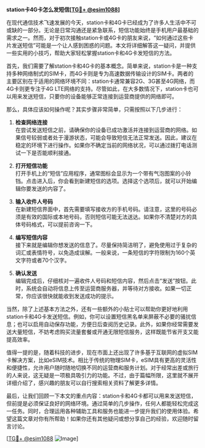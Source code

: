 **station卡4G卡怎么发短信[[TG💪+ @esim1088](https://t.me/s/esim1088)]**

在现代通信技术飞速发展的今天，station卡和4G卡已经成为了许多人生活中不可或缺的一部分。无论是日常沟通还是紧急联系，短信功能始终是手机用户最基础的需求之一。然而，对于初次接触station卡或4G卡的朋友来说，“如何通过这些卡片发送短信”可能是一个让人感到困惑的问题。本文将详细解答这一疑问，并提供一些实用的小技巧，帮助大家轻松掌握station卡和4G卡发短信的方法。

首先，我们需要了解station卡和4G卡的基本概念。简单来说，station卡是一种支持多种网络制式的SIM卡，而4G卡则是专为高速数据传输设计的SIM卡。两者的主要区别在于适用的网络环境不同：station卡通常兼容2G、3G甚至4G网络，而4G卡则更专注于4G LTE网络的支持。尽管如此，在大多数情况下，station卡也可以用来发送短信，只要你的设备能够正常连接到运营商提供的网络即可。

那么，具体应该如何操作呢？其实步骤非常简单，只需按照以下几步进行：

1. **检查网络连接**  
   在尝试发送短信之前，请确保你的设备已成功激活并连接到运营商的网络。如果信号较弱或者处于漫游状态，可能会导致短信无法正常发送。因此，建议在稳定的环境下进行操作。如果你不确定当前的网络状况，可以通过拨打电话测试一下是否能顺利接通。

2. **打开短信功能**  
   打开手机上的“短信”应用程序，通常图标会显示为一个带有气泡图案的小铃铛。点击进入后，你会看到新建短信的选项。选择这个选项后，就可以开始编辑你要发送的内容了。

3. **输入收件人号码**  
   在新建短信界面中，首先需要填写接收方的手机号码。请注意，这里的号码必须是有效的国际或本地号码，否则短信可能无法送达。如果你不清楚对方的具体号码格式，可以提前咨询一下。

4. **编写短信内容**  
   接下来就是编辑你想发送的信息了。尽量保持简洁明了，避免使用过于复杂的词汇或表情符号，以免造成误解。一般来说，一条短信的字符限制为160个英文字符或者70个汉字。

5. **确认发送**  
   编辑完成后，仔细核对一遍收件人号码和短信内容，然后点击“发送”按钮。此时，系统会自动将信息上传至运营商服务器，并等待对方接收。如果一切正常，你应该很快就能收到发送成功的提示。

当然，除了上述基本方法之外，还有一些额外的小贴士可以帮助你更好地利用station卡和4G卡发送短信。例如，你可以设置短信黑名单来屏蔽不必要的骚扰信息；也可以启用自动保存功能，方便日后查阅历史记录。此外，如果你经常需要发送大量短信，不妨考虑购买流量套餐或开通无限短信服务，这样既能节省开支又能提高效率。

值得一提的是，随着科技的进步，现在市面上还出现了许多基于互联网的虚拟SIM卡解决方案，比如eSIM技术。相比于传统的物理SIM卡，eSIM具有更高的灵活性和便捷性，允许用户随时随地切换不同的运营商和服务计划。对于经常出差或旅行的人来说，这无疑是一项极具吸引力的功能。不过，由于篇幅所限，这里就不展开详细介绍了，感兴趣的朋友可以自行搜索相关资料了解更多详情。

最后，让我们回顾一下本文的重点内容：station卡和4G卡都可以用来发送短信，但前提是必须保证良好的网络环境。通过简单的几步操作，任何人都能轻松完成这一任务。同时，合理运用各种辅助工具和服务也能进一步提升我们的使用体验。希望这篇文章对你有所帮助！如果你还有其他疑问或想分享自己的经验，欢迎随时留言讨论。

[[TG💪+ @esim1088](https://t.me/s/esim1088) ![Image](https://i.postimg.cc/4NQfJmqS/Snipaste-2025-05-13-00-14-12.png)]